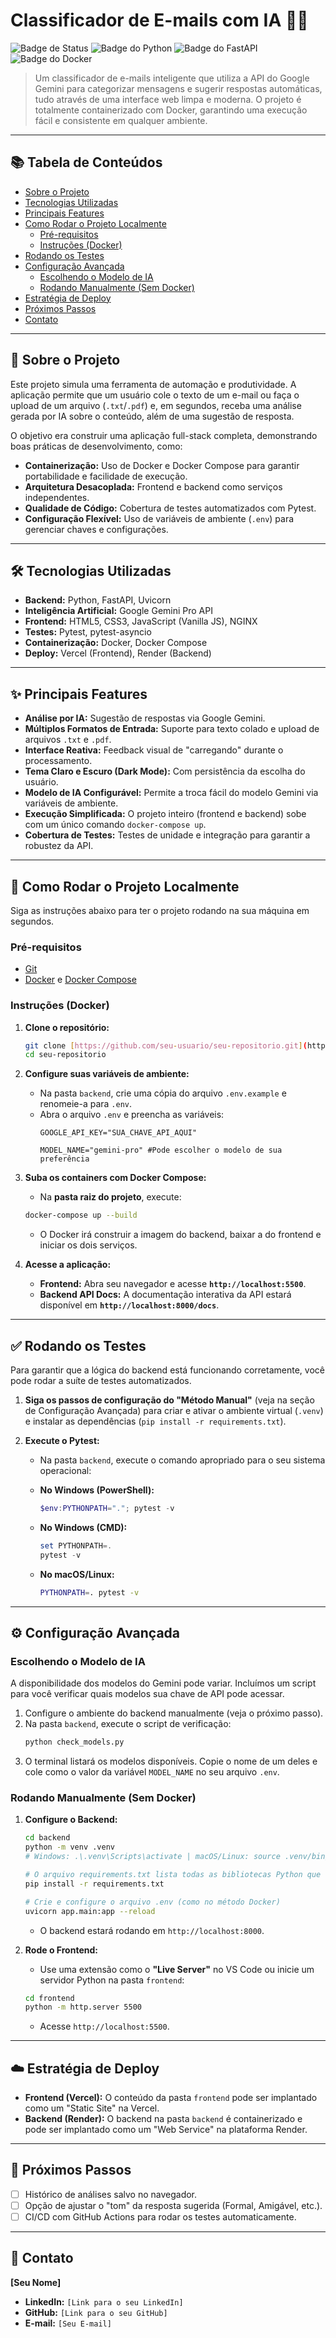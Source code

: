 # Classificador de E-mails com IA 📧✨

![Badge de Status](https://img.shields.io/badge/status-funcional-brightgreen)
![Badge do Python](https://img.shields.io/badge/Python-3.11+-blue.svg)
![Badge do FastAPI](https://img.shields.io/badge/FastAPI-0.100+-green.svg)
![Badge do Docker](https://img.shields.io/badge/Docker-conteinerizado-blue)


> Um classificador de e-mails inteligente que utiliza a API do Google Gemini para categorizar mensagens e sugerir respostas automáticas, tudo através de uma interface web limpa e moderna. O projeto é totalmente containerizado com Docker, garantindo uma execução fácil e consistente em qualquer ambiente.


---

## 📚 Tabela de Conteúdos

* [Sobre o Projeto](#-sobre-o-projeto)
* [Tecnologias Utilizadas](#-tecnologias-utilizadas)
* [Principais Features](#-principais-features)
* [Como Rodar o Projeto Localmente](#-como-rodar-o-projeto-localmente)
  * [Pré-requisitos](#pré-requisitos)
  * [Instruções (Docker)](#instruções-docker)
* [Rodando os Testes](#-rodando-os-testes)
* [Configuração Avançada](#-configuração-avançada)
  * [Escolhendo o Modelo de IA](#escolhendo-o-modelo-de-ia)
  * [Rodando Manualmente (Sem Docker)](#rodando-manualmente-sem-docker)
* [Estratégia de Deploy](#-estratégia-de-deploy)
* [Próximos Passos](#-próximos-passos)
* [Contato](#-contato)

---

## 🎯 Sobre o Projeto

Este projeto simula uma ferramenta de automação e produtividade. A aplicação permite que um usuário cole o texto de um e-mail ou faça o upload de um arquivo (`.txt`/`.pdf`) e, em segundos, receba uma análise gerada por IA sobre o conteúdo, além de uma sugestão de resposta.

O objetivo era construir uma aplicação full-stack completa, demonstrando boas práticas de desenvolvimento, como:
* **Containerização:** Uso de Docker e Docker Compose para garantir portabilidade e facilidade de execução.
* **Arquitetura Desacoplada:** Frontend e backend como serviços independentes.
* **Qualidade de Código:** Cobertura de testes automatizados com Pytest.
* **Configuração Flexível:** Uso de variáveis de ambiente (`.env`) para gerenciar chaves e configurações.

---

## 🛠️ Tecnologias Utilizadas

* **Backend:** Python, FastAPI, Uvicorn
* **Inteligência Artificial:** Google Gemini Pro API
* **Frontend:** HTML5, CSS3, JavaScript (Vanilla JS), NGINX
* **Testes:** Pytest, pytest-asyncio
* **Containerização:** Docker, Docker Compose
* **Deploy:** Vercel (Frontend), Render (Backend)

---

## ✨ Principais Features

* **Análise por IA:** Sugestão de respostas via Google Gemini.
* **Múltiplos Formatos de Entrada:** Suporte para texto colado e upload de arquivos `.txt` e `.pdf`.
* **Interface Reativa:** Feedback visual de "carregando" durante o processamento.
* **Tema Claro e Escuro (Dark Mode):** Com persistência da escolha do usuário.
* **Modelo de IA Configurável:** Permite a troca fácil do modelo Gemini via variáveis de ambiente.
* **Execução Simplificada:** O projeto inteiro (frontend e backend) sobe com um único comando `docker-compose up`.
* **Cobertura de Testes:** Testes de unidade e integração para garantir a robustez da API.

---

## 🚀 Como Rodar o Projeto Localmente

Siga as instruções abaixo para ter o projeto rodando na sua máquina em segundos.

### Pré-requisitos
* [Git](https://git-scm.com/)
* [Docker](https://www.docker.com/products/docker-desktop/) e [Docker Compose](https://docs.docker.com/compose/install/)

### Instruções (Docker)

1.  **Clone o repositório:**
    ```bash
    git clone [https://github.com/seu-usuario/seu-repositorio.git](https://github.com/seu-usuario/seu-repositorio.git)
    cd seu-repositorio
    ```

2.  **Configure suas variáveis de ambiente:**
    * Na pasta `backend`, crie uma cópia do arquivo `.env.example` e renomeie-a para `.env`.
    * Abra o arquivo `.env` e preencha as variáveis:
        ```env
        GOOGLE_API_KEY="SUA_CHAVE_API_AQUI"

        MODEL_NAME="gemini-pro" #Pode escolher o modelo de sua preferência
        ```

3.  **Suba os containers com Docker Compose:**
    * Na **pasta raiz do projeto**, execute:
    ```bash
    docker-compose up --build
    ```
    * O Docker irá construir a imagem do backend, baixar a do frontend e iniciar os dois serviços.

4.  **Acesse a aplicação:**
    * **Frontend:** Abra seu navegador e acesse **`http://localhost:5500`**.
    * **Backend API Docs:** A documentação interativa da API estará disponível em **`http://localhost:8000/docs`**.

---

## ✅ Rodando os Testes

Para garantir que a lógica do backend está funcionando corretamente, você pode rodar a suíte de testes automatizados.

1.  **Siga os passos de configuração do "Método Manual"** (veja na seção de Configuração Avançada) para criar e ativar o ambiente virtual (`.venv`) e instalar as dependências (`pip install -r requirements.txt`).

2.  **Execute o Pytest:**
    * Na pasta `backend`, execute o comando apropriado para o seu sistema operacional:

    * **No Windows (PowerShell):**
        ```powershell
        $env:PYTHONPATH="."; pytest -v
        ```

    * **No Windows (CMD):**
        ```powershell
        set PYTHONPATH=.
        pytest -v
        ```

    * **No macOS/Linux:**
        ```bash
        PYTHONPATH=. pytest -v
        ```

---

## ⚙️ Configuração Avançada

### Escolhendo o Modelo de IA
A disponibilidade dos modelos do Gemini pode variar. Incluímos um script para você verificar quais modelos sua chave de API pode acessar.

1.  Configure o ambiente do backend manualmente (veja o próximo passo).
2.  Na pasta `backend`, execute o script de verificação:
    ```bash
    python check_models.py
    ```
3.  O terminal listará os modelos disponíveis. Copie o nome de um deles e cole como o valor da variável `MODEL_NAME` no seu arquivo `.env`.

### Rodando Manualmente (Sem Docker)

1.  **Configure o Backend:**
    ```bash
    cd backend
    python -m venv .venv
    # Windows: .\.venv\Scripts\activate | macOS/Linux: source .venv/bin/activate

    # O arquivo requirements.txt lista todas as bibliotecas Python que o projeto precisa.
    pip install -r requirements.txt

    # Crie e configure o arquivo .env (como no método Docker)
    uvicorn app.main:app --reload
    ```
    * O backend estará rodando em `http://localhost:8000`.

2.  **Rode o Frontend:**
    * Use uma extensão como o **"Live Server"** no VS Code ou inicie um servidor Python na pasta `frontend`:
    ```bash
    cd frontend
    python -m http.server 5500
    ```
    * Acesse `http://localhost:5500`.

---

## ☁️ Estratégia de Deploy

* **Frontend (Vercel):** O conteúdo da pasta `frontend` pode ser implantado como um "Static Site" na Vercel.
* **Backend (Render):** O backend na pasta `backend` é containerizado e pode ser implantado como um "Web Service" na plataforma Render.

---

## 🧭 Próximos Passos
* [ ] Histórico de análises salvo no navegador.
* [ ] Opção de ajustar o "tom" da resposta sugerida (Formal, Amigável, etc.).
* [ ] CI/CD com GitHub Actions para rodar os testes automaticamente.

---

## 👤 Contato

**[Seu Nome]**

* **LinkedIn:** `[Link para o seu LinkedIn]`
* **GitHub:** `[Link para o seu GitHub]`
* **E-mail:** `[Seu E-mail]`
